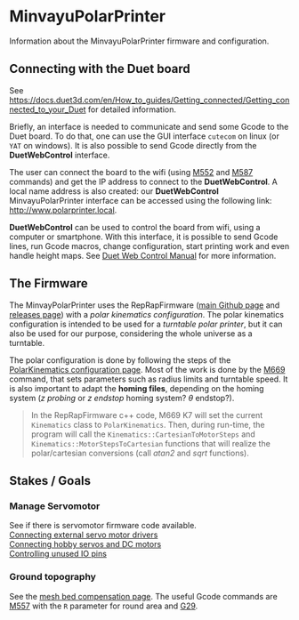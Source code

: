 # MinvayuPolarPrinter
Information about the MinvayuPolarPrinter firmware and configuration.

## Connecting with the Duet board

See https://docs.duet3d.com/en/How_to_guides/Getting_connected/Getting_connected_to_your_Duet for detailed information.

Briefly, an interface is needed to communicate and send some Gcode to the Duet board. To do that, one can use the GUI interface `cutecom` on linux (or `YAT` on windows). It is also possible to send Gcode directly from the **DuetWebControl** interface.

The user can connect the board to the wifi (using [M552](https://docs.duet3d.com/User_manual/Reference/Gcodes/M552) and [M587](https://docs.duet3d.com/User_manual/Reference/Gcodes/M587) commands) and get the IP address to connect to the **DuetWebControl**. A local name address is also created: our **DuetWebControl** MinvayuPolarPrinter interface can be accessed using the following link: http://www.polarprinter.local.

**DuetWebControl** can be used to control the board from wifi, using a computer or smartphone. With this interface, it is possible to send Gcode lines, run Gcode macros, change configuration, start printing work and even handle height maps. See [Duet Web Control Manual](https://docs.duet3d.com/User_manual/Reference/Duet_Web_Control_Manual) for more information.

## The Firmware

The MinvayPolarPrinter uses the RepRapFirmware ([main Github page](https://github.com/Duet3D/RepRapFirmware) and  [releases page](https://github.com/Duet3D/RepRapFirmware/releases)) with a *polar kinematics configuration*. The polar kinematics configuration is intended to be used for a *turntable polar printer*, but it can also be used for our purpose, considering the whole universe as a turntable.

The polar configuration is done by following the steps of the [PolarKinematics configuration page](https://docs.duet3d.com/User_manual/Machine_configuration/Configuration_Polar). Most of the work is done by the [M669](https://docs.duet3d.com/User_manual/Reference/Gcodes/M669) command, that sets parameters such as radius limits and turntable speed. It is also important to adapt the **homing files**, depending on the homing system (*z probing* or *z endstop* homing system? $\theta$ endstop?).

> In the RepRapFirmware c++ code, M669 K7 will set the current `Kinematics` class to `PolarKinematics`. Then, during run-time, the program will call the `Kinematics::CartesianToMotorSteps` and `Kinematics::MotorStepsToCartesian` functions that will realize the polar/cartesian conversions (call *atan2* and *sqrt* functions).
## Stakes / Goals

<!-- ### Build mini model for test
Peter working on it with Adhavan materials, recycling an old delta printer.

### Cartesian to Polar
Test the [PolarKinematics configuration](https://docs.duet3d.com/User_manual/Machine_configuration/Configuration_Polar) of RRF on the small model.  
Maybe some changes need to be made (but not sure).  
Understand well how the RRF move part work to explain it.  
Contact *disneytoy* and maybe *dc42*. -->

### Manage Servomotor
See if there is servomotor firmware code available.  
[Connecting external servo motor drivers](https://docs.duet3d.com/en/User_manual/Connecting_hardware/Motors_connecting_external)  
[Connecting hobby servos and DC motors](https://docs.duet3d.com/en/User_manual/Connecting_hardware/Motors_servos)  
[Controlling unused IO pins](https://docs.duet3d.com/en/User_manual/Connecting_hardware/IO_GPIO)  

### Ground topography
<!-- Choose a topography shape (Poisson, hexagons -> [*Kepler conjecture*](http://eljjdx.canalblog.com/archives/2006/12/16/3443924.html).  
Check how z-probe meshing works on *DuetWebControl*.  
Build a z-probe sensor system.  
Test on the small model.   -->

See the [mesh bed compensation page](https://docs.duet3d.com/en/User_manual/Connecting_hardware/Z_probe_mesh_bed). The useful Gcode commands are [M557](https://docs.duet3d.com/User_manual/Reference/Gcodes#m557-set-z-probe-point-or-define-probing-grid) with the `R` parameter for round area and [G29](https://docs.duet3d.com/en/User_manual/Reference/Gcodes#g29-mesh-bed-probe).

<!-- ### Handle the Hoist
Need to manage the lift up system. The distance per motor rotation seems to be un-constant. Ask Vengat for more information. -->
